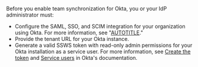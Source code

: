 Before you enable team synchronization for Okta, you or your IdP administrator must:

* Configure the SAML, SSO, and SCIM integration for your organization using Okta. For more information, see "[AUTOTITLE](/organizations/managing-saml-single-sign-on-for-your-organization/configuring-saml-single-sign-on-and-scim-using-okta)."
* Provide the tenant URL for your Okta instance.
* Generate a valid SSWS token with read-only admin permissions for your Okta installation as a service user. For more information, see [Create the token](https://developer.okta.com/docs/guides/create-an-api-token/create-the-token/) and [Service users](https://help.okta.com/asa/en-us/Content/Topics/Adv_Server_Access/docs/service-users.htm) in Okta's documentation.
